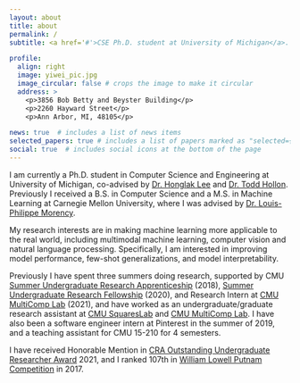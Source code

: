 ```yaml
---
layout: about
title: about
permalink: /
subtitle: <a href='#'>CSE Ph.D. student at University of Michigan</a>. yiweilyu at umich.edu

profile:
  align: right
  image: yiwei_pic.jpg
  image_circular: false # crops the image to make it circular
  address: >
    <p>3856 Bob Betty and Beyster Building</p>
    <p>2260 Hayward Street</p>
    <p>Ann Arbor, MI, 48105</p>

news: true  # includes a list of news items
selected_papers: true # includes a list of papers marked as "selected={true}"
social: true  # includes social icons at the bottom of the page
---
```


I am currently a Ph.D. student in Computer Science and Engineering at University of Michigan, co-advised by [Dr. Honglak Lee](https://web.eecs.umich.edu/~honglak/) and [Dr. Todd Hollon](https://medicine.umich.edu/dept/neurosurgery/todd-hollon-md). Previously I received a B.S. in Computer Science and a M.S. in Machine Learning at Carnegie Mellon University, where I was advised by [Dr. Louis-Philippe Morency](https://www.cs.cmu.edu/~morency/).

My research interests are in making machine learning more applicable to the real world, including multimodal machine learning, computer vision and natural language processing. Specifically, I am interested in improving model performance, few-shot generalizations, and model interpretability. 

Previously I have spent three summers doing research, supported by CMU [Summer Undergraduate Research Apprenticeship](https://www.cmu.edu/uro/sura/) (2018), [Summer Undergraduate Research Fellowship](https://www.cmu.edu/uro/summer%20research%20fellowships/SURF/) (2020), and Research Intern at [CMU MultiComp Lab](http://multicomp.cs.cmu.edu/) (2021), and have worked as an undergraduate/graduate research assistant at [CMU SquaresLab](https://squareslab.github.io/) and [CMU MultiComp Lab](http://multicomp.cs.cmu.edu/). I have also been a software engineer intern at Pinterest in the summer of 2019, and a teaching assistant for CMU 15-210 for 4 semesters.

I have received Honorable Mention in [CRA Outstanding Undergraduate Researcher Award](https://cra.org/about/awards/outstanding-undergraduate-researcher-award/) 2021, and I ranked 107th in [William Lowell Putnam Competition](https://www.maa.org/math-competitions/putnam-competition) in 2017.

